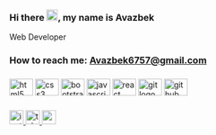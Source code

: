 ### Hi there <img src="https://media.giphy.com/media/hvRJCLFzcasrR4ia7z/giphy.gif" width="20px">, my name is Avazbek
Web Developer <br>
<h3>How to reach me:
  <a href = "mailto: Avazbek6757@gmail.com"> Avazbek6757@gmail.com </a>
</h3>

###

<div align="left">
  <img src="https://cdn.jsdelivr.net/gh/devicons/devicon/icons/html5/html5-original.svg" height="30" width="42" alt="html5 logo"  />
  <img src="https://cdn.jsdelivr.net/gh/devicons/devicon/icons/css3/css3-original.svg" height="30" width="42" alt="css3 logo"  />
  <img src="https://cdn.jsdelivr.net/gh/devicons/devicon/icons/bootstrap/bootstrap-original.svg" height="30" width="42" alt="bootstrap logo"  />
  <img src="https://cdn.jsdelivr.net/gh/devicons/devicon/icons/javascript/javascript-plain.svg" height="30" width="42" alt="javascript logo"  />
  <img src="https://cdn.jsdelivr.net/gh/devicons/devicon/icons/react/react-original.svg" height="30" width="42" alt="react logo"  />
  <img src="https://cdn.jsdelivr.net/gh/devicons/devicon/icons/git/git-plain-wordmark.svg" height="30" width="42" alt="git logo"  />
  <img src="https://cdn.jsdelivr.net/gh/devicons/devicon/icons/github/github-original.svg" height="30" width="42" alt="github logo"  />
</div>

###

<div align="left">
  <a href="https://www.instagram.com/abdisalomoff/" target="_blank">
    <img src="https://img.shields.io/static/v1?message=Instagram&logo=instagram&label=&color=E4405F&logoColor=white&labelColor=&style=for-the-badge=&style=border-radius:50%" height="25" alt="instagram logo"  />
  </a>
  <a href="https://t.me/abdisalomov" target="_blank">
    <img src="https://img.shields.io/static/v1?message=Telegram&logo=telegram&label=&color=2CA5E0&logoColor=white&labelColor=&style=for-the-badge=&style=border-radius:50%" height="25" alt="telegram logo"  />
  </a>
  <a href="Avazbek6757@gmail.com" target="_blank">
    <img src="https://img.shields.io/static/v1?message=Gmail&logo=gmail&label=&color=D14836&logoColor=white&labelColor=&style=for-the-badge=&style=border-radius:50%" height="25" alt="gmail logo"  />
  </a>
</div>
